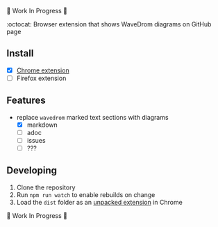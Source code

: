 :construction: Work In Progress :construction:

:octocat: Browser extension that shows WaveDrom diagrams on GitHub page

## Install

* [x] [Chrome extension](https://chrome.google.com/webstore/detail/wavedrom/ckplfgniaofnlpelgjkmbeeilfbbnboi)
* [ ] Firefox extension

## Features

* replace `wavedrom` marked text sections with diagrams
  - [x] markdown
  - [ ] adoc
  - [ ] issues
  - [ ] ???

## Developing

1. Clone the repository
2. Run `npm run watch` to enable rebuilds on change
3. Load the `dist` folder as an [unpacked extension](https://developer.chrome.com/extensions/getstarted#unpacked) in Chrome

:construction: Work In Progress :construction:
